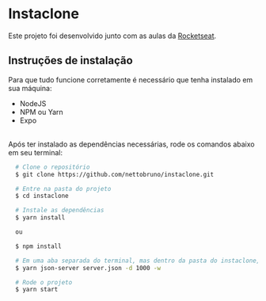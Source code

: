 # Instaclone
Este projeto foi desenvolvido junto com as aulas da [Rocketseat](https://www.youtube.com/watch?v=2nXsLpUCO20).

## Instruções de instalação
Para que tudo funcione corretamente é necessário que tenha instalado em sua máquina: 
- NodeJS
- NPM ou Yarn
- Expo
<br>
Após ter instalado as dependências necessárias, rode os comandos abaixo em seu terminal:

```bash
  # Clone o repositório
  $ git clone https://github.com/nettobruno/instaclone.git

  # Entre na pasta do projeto
  $ cd instaclone

  # Instale as dependências
  $ yarn install

  ou

  $ npm install

  # Em uma aba separada do terminal, mas dentro da pasta do instaclone, deixe rodando o seguinte comando:
  $ yarn json-server server.json -d 1000 -w

  # Rode o projeto
  $ yarn start
```